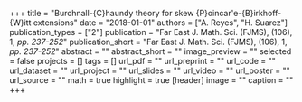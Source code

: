 +++
title = "Burchnall-{C}haundy theory for skew {P}oincar\'e-{B}irkhoff-{W}itt extensions"
date = "2018-01-01"
authors = ["A. Reyes", "H. Suarez"]
publication_types = ["2"]
publication = "Far East J.  Math. Sci. (FJMS), (106), 1, _pp. 237-252_"
publication_short = "Far East J.  Math. Sci. (FJMS), (106), 1, _pp. 237-252_"
abstract = ""
abstract_short = ""
image_preview = ""
selected = false
projects = []
tags = []
url_pdf = ""
url_preprint = ""
url_code = ""
url_dataset = ""
url_project = ""
url_slides = ""
url_video = ""
url_poster = ""
url_source = ""
math = true
highlight = true
[header]
image = ""
caption = ""
+++
